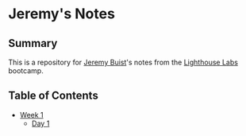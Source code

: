 # Jeremy's Notes

## Summary
This is a repository for [Jeremy Buist](https://github.com/jbuistjbuist)'s notes from the [Lighthouse Labs](https://www.lighthouselabs.ca/) bootcamp.

## Table of Contents

* [Week 1](/Week_1)
  * [Day 1](/Week_1/Day_1)

  